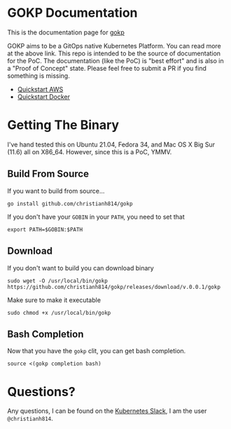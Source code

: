 # GOKP Documentation
This is the documentation page for [gokp](https://github.com/christianh814/gokp)

GOKP aims to be a GitOps native Kubernetes Platform. You can read more at the above link. This repo is intended to be the source of documentation for the PoC. The documentation (like the PoC) is "best effort" and is also in a "Proof of Concept" state. Please feel free to submit a PR if you find something is missing.

* [Quickstart AWS](docs/aws-quickstart.md)
* [Quickstart Docker](docs/docker-quickstart.md)

# Getting The Binary

I've hand tested this on Ubuntu 21.04, Fedora 34, and Mac OS X Big
Sur (11.6) all on X86_64. However, since this is a PoC, YMMV.

## Build From Source

If you want to build from source...

```shell
go install github.com/christianh814/gokp
```

If you don't have your `GOBIN` in your `PATH`, you need to set that

```shell
export PATH=$GOBIN:$PATH
```

## Download

If you don't want to build you can download binary

```
sudo wget -O /usr/local/bin/gokp https://github.com/christianh814/gokp/releases/download/v.0.0.1/gokp
```

Make sure to make it executable

```
sudo chmod +x /usr/local/bin/gokp
```

## Bash Completion

Now that you have the `gokp` clit, you can get bash completion.

```shell
source <(gokp completion bash)
```

# Questions?

Any questions, I can be found on the [Kubernetes Slack](https://slack.k8s.io/), I am the user `@christianh814`.
